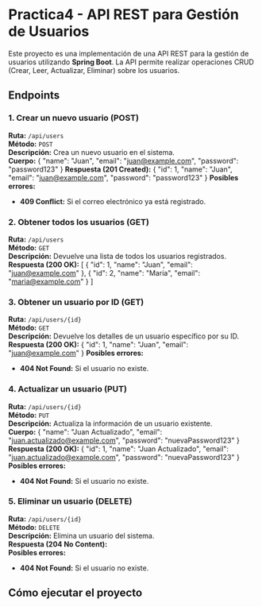 # Practica4 - API REST para Gestión de Usuarios

Este proyecto es una implementación de una API REST para la gestión de usuarios utilizando **Spring Boot**. La API permite realizar operaciones CRUD (Crear, Leer, Actualizar, Eliminar) sobre los usuarios.

## Endpoints

### 1. Crear un nuevo usuario (POST)
**Ruta:** `/api/users`  
**Método:** `POST`  
**Descripción:** Crea un nuevo usuario en el sistema.  
**Cuerpo:**
{
"name": "Juan",
"email": "juan@example.com",
"password": "password123"
}
**Respuesta (201 Created):**
{
"id": 1,
"name": "Juan",
"email": "juan@example.com",
"password": "password123"
}
**Posibles errores:**
- **409 Conflict:** Si el correo electrónico ya está registrado.

### 2. Obtener todos los usuarios (GET)
**Ruta:** `/api/users`  
**Método:** `GET`  
**Descripción:** Devuelve una lista de todos los usuarios registrados.  
**Respuesta (200 OK):**
[
{
"id": 1,
"name": "Juan",
"email": "juan@example.com"
},
{
"id": 2,
"name": "Maria",
"email": "maria@example.com"
}
]

### 3. Obtener un usuario por ID (GET)
**Ruta:** `/api/users/{id}`  
**Método:** `GET`  
**Descripción:** Devuelve los detalles de un usuario específico por su ID.  
**Respuesta (200 OK):**
{
"id": 1,
"name": "Juan",
"email": "juan@example.com"
}
**Posibles errores:**
- **404 Not Found:** Si el usuario no existe.

### 4. Actualizar un usuario (PUT)
**Ruta:** `/api/users/{id}`  
**Método:** `PUT`  
**Descripción:** Actualiza la información de un usuario existente.  
**Cuerpo:**
{
"name": "Juan Actualizado",
"email": "juan.actualizado@example.com",
"password": "nuevaPassword123"
}
**Respuesta (200 OK):**
{
"id": 1,
"name": "Juan Actualizado",
"email": "juan.actualizado@example.com",
"password": "nuevaPassword123"
}
**Posibles errores:**
- **404 Not Found:** Si el usuario no existe.

### 5. Eliminar un usuario (DELETE)
**Ruta:** `/api/users/{id}`  
**Método:** `DELETE`  
**Descripción:** Elimina un usuario del sistema.  
**Respuesta (204 No Content):**  
**Posibles errores:**
- **404 Not Found:** Si el usuario no existe.

## Cómo ejecutar el proyecto
